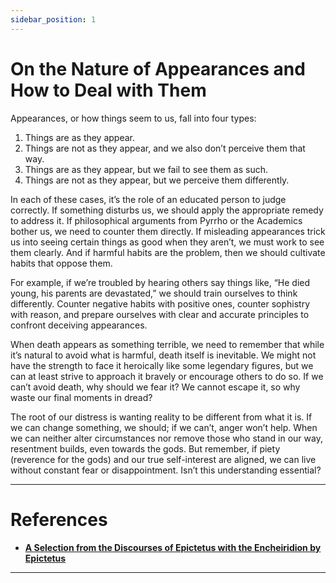 ```yaml
---
sidebar_position: 1
---
```


# On the Nature of Appearances and How to Deal with Them
  
Appearances, or how things seem to us, fall into four types:  
  
1.	Things are as they appear.  
2.	Things are not as they appear, and we also don’t perceive them that way.  
3.	Things are as they appear, but we fail to see them as such.  
4.	Things are not as they appear, but we perceive them differently.  
  
In each of these cases, it’s the role of an educated person to judge correctly. If something disturbs us, we should apply the appropriate remedy to address it. If philosophical arguments from Pyrrho or the Academics bother us, we need to counter them directly. If misleading appearances trick us into seeing certain things as good when they aren’t, we must work to see them clearly. And if harmful habits are the problem, then we should cultivate habits that oppose them.  
  
For example, if we’re troubled by hearing others say things like, “He died young, his parents are devastated,” we should train ourselves to think differently. Counter negative habits with positive ones, counter sophistry with reason, and prepare ourselves with clear and accurate principles to confront deceiving appearances.  
  
When death appears as something terrible, we need to remember that while it’s natural to avoid what is harmful, death itself is inevitable. We might not have the strength to face it heroically like some legendary figures, but we can at least strive to approach it bravely or encourage others to do so. If we can’t avoid death, why should we fear it? We cannot escape it, so why waste our final moments in dread?   
  
The root of our distress is wanting reality to be different from what it is. If we can change something, we should; if we can’t, anger won’t help. When we can neither alter circumstances nor remove those who stand in our way, resentment builds, even towards the gods. But remember, if piety (reverence for the gods) and our true self-interest are aligned, we can live without constant fear or disappointment. Isn’t this understanding essential?  

---

# References

- [**A Selection from the Discourses of Epictetus with the Encheiridion by Epictetus**](https://www.gutenberg.org/ebooks/10661)

---